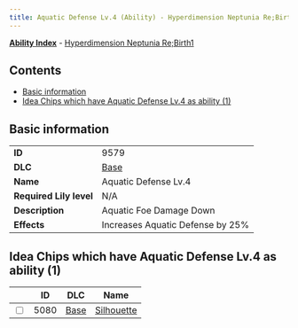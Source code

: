 ```yaml
---
title: Aquatic Defense Lv.4 (Ability) - Hyperdimension Neptunia Re;Birth1
---
```


[**Ability Index**](/neptunia/rb1/ability/index.html) - [Hyperdimension Neptunia Re;Birth1](/neptunia/rb1)

## Contents

- [Basic information](#basic-information)
- [Idea Chips which have Aquatic Defense Lv.4 as ability (1)](#idea-chips-which-have-aquatic-defense-lv4-as-ability-1)

## Basic information

|   |   |
| -- | -- |
| **ID** | 9579 |
| **DLC** | [Base](/neptunia/rb1/dlc/1-base.html) |
| **Name** | Aquatic Defense Lv.4 |
| **Required Lily level** | N/A |
| **Description** | Aquatic Foe Damage Down |
| **Effects** | Increases Aquatic Defense by 25% |


## Idea Chips which have Aquatic Defense Lv.4 as ability (1)

|    | ID | DLC | Name |
| -- | -- | --- | ---- |
| <input type="checkbox" id="rb1-item-1-5080" class="trackbox" /> | 5080 | [Base](/neptunia/rb1/dlc/1-base.html) | [Silhouette](/neptunia/rb1/item/1-5080-silhouette.html) |
